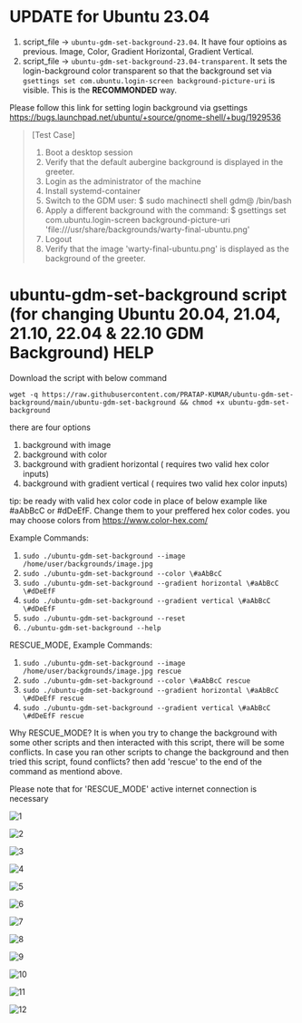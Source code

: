# UPDATE for Ubuntu 23.04
1. script_file -> `ubuntu-gdm-set-background-23.04`. It have four optioins as previous. Image, Color, Gradient Horizontal, Gradient Vertical.
2. script_file -> `ubuntu-gdm-set-background-23.04-transparent`. It sets the login-background color transparent so that the background set via `gsettings set com.ubuntu.login-screen background-picture-uri` is visible. This is the **RECOMMONDED** way.

Please follow this link for setting login background via gsettings https://bugs.launchpad.net/ubuntu/+source/gnome-shell/+bug/1929536

> [Test Case]
> 1. Boot a desktop session
> 2. Verify that the default aubergine background is displayed in the greeter.
> 3. Login as the administrator of the machine
> 4. Install systemd-container
> 5. Switch to the GDM user:
>  $ sudo machinectl shell gdm@ /bin/bash
> 6. Apply a different background with the command:
>  $ gsettings set com.ubuntu.login-screen background-picture-uri 'file:///usr/share/backgrounds/warty-final-ubuntu.png'
> 7. Logout
> 8. Verify that the image 'warty-final-ubuntu.png' is displayed as the background of the greeter.


# ubuntu-gdm-set-background script (for changing Ubuntu 20.04, 21.04, 21.10, 22.04 & 22.10 GDM Background) HELP

Download the script with below command

````
wget -q https://raw.githubusercontent.com/PRATAP-KUMAR/ubuntu-gdm-set-background/main/ubuntu-gdm-set-background && chmod +x ubuntu-gdm-set-background
````

there are four options
1. background with image
2. background with color
3. background with gradient horizontal ( requires two valid hex color inputs)
4. background with gradient vertical ( requires two valid hex color inputs)

tip: be ready with valid hex color code in place of below example like #aAbBcC or #dDeEfF. Change them to your preffered hex color codes.
you may choose colors from https://www.color-hex.com/

Example Commands:

1. `sudo ./ubuntu-gdm-set-background --image /home/user/backgrounds/image.jpg`
2. `sudo ./ubuntu-gdm-set-background --color \#aAbBcC`
3. `sudo ./ubuntu-gdm-set-background --gradient horizontal \#aAbBcC \#dDeEfF`
4. `sudo ./ubuntu-gdm-set-background --gradient vertical \#aAbBcC \#dDeEfF`
5. `sudo ./ubuntu-gdm-set-background --reset`
6. `./ubuntu-gdm-set-background --help`

RESCUE_MODE, Example Commands:

1. `sudo ./ubuntu-gdm-set-background --image /home/user/backgrounds/image.jpg rescue`
2. `sudo ./ubuntu-gdm-set-background --color \#aAbBcC rescue`
3. `sudo ./ubuntu-gdm-set-background --gradient horizontal \#aAbBcC \#dDeEfF rescue`
4. `sudo ./ubuntu-gdm-set-background --gradient vertical \#aAbBcC \#dDeEfF rescue`

Why RESCUE_MODE?
It is when you try to change the background with some other scripts and then interacted with this script,
there will be some conflicts. In case you ran other scripts to change the background and then tried this script,
found conflicts? then add 'rescue' to the end of the command as mentiond above.

Please note that for 'RESCUE_MODE' active internet connection is necessary

![1](https://user-images.githubusercontent.com/40719899/138041931-c61f5223-b446-47f4-bc30-4926b380db9f.png)

![2](https://user-images.githubusercontent.com/40719899/138041947-ca1d8f27-a294-45c4-9f0a-50e6c5de8004.png)

![3](https://user-images.githubusercontent.com/40719899/138041955-321aa1bb-1d1f-4b61-96ff-9accc129b846.png)

![4](https://user-images.githubusercontent.com/40719899/138041957-e8dcae5c-b52d-4c58-be04-d899b9e49ce8.png)

![5](https://user-images.githubusercontent.com/40719899/138041959-32db8c1b-7679-4513-9c15-5071f231f796.png)

![6](https://user-images.githubusercontent.com/40719899/138041960-3978f9c0-8cee-4a68-82fb-5f77865c8c77.png)

![7](https://user-images.githubusercontent.com/40719899/138041961-7c58337d-9cbb-42d4-974f-d260a024e5fd.png)

![8](https://user-images.githubusercontent.com/40719899/138041963-a4981163-1c1f-4886-9a67-cfc1827a5d80.png)

![9](https://user-images.githubusercontent.com/40719899/138041965-19699e82-4d31-4539-80ac-3f3bc559504d.png)

![10](https://user-images.githubusercontent.com/40719899/138041973-bde88f7c-8fe5-4862-87bc-3affd4d44dbf.png)

![11](https://user-images.githubusercontent.com/40719899/138041974-e229d7a4-9950-4eec-b837-716d7947b192.png)

![12](https://user-images.githubusercontent.com/40719899/138041976-8c6f1f36-a32c-4ed3-993d-22fe66a9fc42.png)

